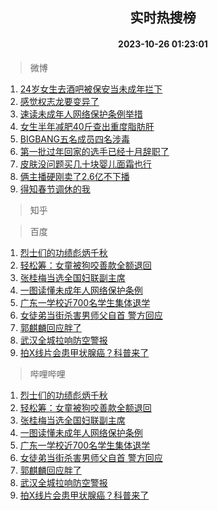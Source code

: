 <div align="center"><h2>实时热搜榜</h2><h4>2023-10-26 01:23:01</h4></div>

> 微博  

1. [24岁女生去酒吧被保安当未成年拦下](https://s.weibo.com/weibo?q=%2324%E5%B2%81%E5%A5%B3%E7%94%9F%E5%8E%BB%E9%85%92%E5%90%A7%E8%A2%AB%E4%BF%9D%E5%AE%89%E5%BD%93%E6%9C%AA%E6%88%90%E5%B9%B4%E6%8B%A6%E4%B8%8B%23&t=31&band_rank=1&Refer=top)<br />
2. [感觉权志龙要变异了](https://s.weibo.com/weibo?q=%23%E6%84%9F%E8%A7%89%E6%9D%83%E5%BF%97%E9%BE%99%E8%A6%81%E5%8F%98%E5%BC%82%E4%BA%86%23&t=31&band_rank=2&Refer=top)<br />
3. [速读未成年人网络保护条例举措](https://s.weibo.com/weibo?q=%23%E9%80%9F%E8%AF%BB%E6%9C%AA%E6%88%90%E5%B9%B4%E4%BA%BA%E7%BD%91%E7%BB%9C%E4%BF%9D%E6%8A%A4%E6%9D%A1%E4%BE%8B%E4%B8%BE%E6%8E%AA%23&t=31&band_rank=3&Refer=top)<br />
4. [女生半年减肥40斤查出重度脂肪肝](https://s.weibo.com/weibo?q=%23%E5%A5%B3%E7%94%9F%E5%8D%8A%E5%B9%B4%E5%87%8F%E8%82%A540%E6%96%A4%E6%9F%A5%E5%87%BA%E9%87%8D%E5%BA%A6%E8%84%82%E8%82%AA%E8%82%9D%23&t=31&band_rank=4&Refer=top)<br />
5. [BIGBANG五名成员四名涉毒](https://s.weibo.com/weibo?q=%23BIGBANG%E4%BA%94%E5%90%8D%E6%88%90%E5%91%98%E5%9B%9B%E5%90%8D%E6%B6%89%E6%AF%92%23&t=31&band_rank=5&Refer=top)<br />
6. [第一批过年回家的选手已经十月辞职了](https://s.weibo.com/weibo?q=%23%E7%AC%AC%E4%B8%80%E6%89%B9%E8%BF%87%E5%B9%B4%E5%9B%9E%E5%AE%B6%E7%9A%84%E9%80%89%E6%89%8B%E5%B7%B2%E7%BB%8F%E5%8D%81%E6%9C%88%E8%BE%9E%E8%81%8C%E4%BA%86%23&t=31&band_rank=6&Refer=top)<br />
7. [皮肤没问题买几十块婴儿面霜也行](https://s.weibo.com/weibo?q=%23%E7%9A%AE%E8%82%A4%E6%B2%A1%E9%97%AE%E9%A2%98%E4%B9%B0%E5%87%A0%E5%8D%81%E5%9D%97%E5%A9%B4%E5%84%BF%E9%9D%A2%E9%9C%9C%E4%B9%9F%E8%A1%8C%23&t=31&band_rank=7&Refer=top)<br />
8. [俩主播硬刚卖了2.6亿不下播](https://s.weibo.com/weibo?q=%23%E4%BF%A9%E4%B8%BB%E6%92%AD%E7%A1%AC%E5%88%9A%E5%8D%96%E4%BA%862.6%E4%BA%BF%E4%B8%8D%E4%B8%8B%E6%92%AD%23&t=31&band_rank=8&Refer=top)<br />
9. [得知春节调休的我](https://s.weibo.com/weibo?q=%23%E5%BE%97%E7%9F%A5%E6%98%A5%E8%8A%82%E8%B0%83%E4%BC%91%E7%9A%84%E6%88%91%23&t=31&band_rank=9&Refer=top)<br />

> 知乎  


> 百度  

1. [烈士们的功绩彪炳千秋](https://www.baidu.com/s?wd=%E7%83%88%E5%A3%AB%E4%BB%AC%E7%9A%84%E5%8A%9F%E7%BB%A9%E5%BD%AA%E7%82%B3%E5%8D%83%E7%A7%8B&sa=fyb_news&rsv_dl=fyb_news)<br />
2. [轻松筹：女童被狗咬善款全额退回](https://www.baidu.com/s?wd=%E8%BD%BB%E6%9D%BE%E7%AD%B9%EF%BC%9A%E5%A5%B3%E7%AB%A5%E8%A2%AB%E7%8B%97%E5%92%AC%E5%96%84%E6%AC%BE%E5%85%A8%E9%A2%9D%E9%80%80%E5%9B%9E&sa=fyb_news&rsv_dl=fyb_news)<br />
3. [张桂梅当选全国妇联副主席](https://www.baidu.com/s?wd=%E5%BC%A0%E6%A1%82%E6%A2%85%E5%BD%93%E9%80%89%E5%85%A8%E5%9B%BD%E5%A6%87%E8%81%94%E5%89%AF%E4%B8%BB%E5%B8%AD&sa=fyb_news&rsv_dl=fyb_news)<br />
4. [一图读懂未成年人网络保护条例](https://www.baidu.com/s?wd=%E4%B8%80%E5%9B%BE%E8%AF%BB%E6%87%82%E6%9C%AA%E6%88%90%E5%B9%B4%E4%BA%BA%E7%BD%91%E7%BB%9C%E4%BF%9D%E6%8A%A4%E6%9D%A1%E4%BE%8B&sa=fyb_news&rsv_dl=fyb_news)<br />
5. [广东一学校近700名学生集体退学](https://www.baidu.com/s?wd=%E5%B9%BF%E4%B8%9C%E4%B8%80%E5%AD%A6%E6%A0%A1%E8%BF%91700%E5%90%8D%E5%AD%A6%E7%94%9F%E9%9B%86%E4%BD%93%E9%80%80%E5%AD%A6&sa=fyb_news&rsv_dl=fyb_news)<br />
6. [女徒弟当街杀害男师父自首 警方回应](https://www.baidu.com/s?wd=%E5%A5%B3%E5%BE%92%E5%BC%9F%E5%BD%93%E8%A1%97%E6%9D%80%E5%AE%B3%E7%94%B7%E5%B8%88%E7%88%B6%E8%87%AA%E9%A6%96+%E8%AD%A6%E6%96%B9%E5%9B%9E%E5%BA%94&sa=fyb_news&rsv_dl=fyb_news)<br />
7. [郭麒麟回应胖了](https://www.baidu.com/s?wd=%E9%83%AD%E9%BA%92%E9%BA%9F%E5%9B%9E%E5%BA%94%E8%83%96%E4%BA%86&sa=fyb_news&rsv_dl=fyb_news)<br />
8. [武汉全城拉响防空警报](https://www.baidu.com/s?wd=%E6%AD%A6%E6%B1%89%E5%85%A8%E5%9F%8E%E6%8B%89%E5%93%8D%E9%98%B2%E7%A9%BA%E8%AD%A6%E6%8A%A5&sa=fyb_news&rsv_dl=fyb_news)<br />
9. [拍X线片会患甲状腺癌？科普来了](https://www.baidu.com/s?wd=%E6%8B%8DX%E7%BA%BF%E7%89%87%E4%BC%9A%E6%82%A3%E7%94%B2%E7%8A%B6%E8%85%BA%E7%99%8C%EF%BC%9F%E7%A7%91%E6%99%AE%E6%9D%A5%E4%BA%86&sa=fyb_news&rsv_dl=fyb_news)<br />

> 哔哩哔哩  

1. [烈士们的功绩彪炳千秋](https://www.baidu.com/s?wd=%E7%83%88%E5%A3%AB%E4%BB%AC%E7%9A%84%E5%8A%9F%E7%BB%A9%E5%BD%AA%E7%82%B3%E5%8D%83%E7%A7%8B&sa=fyb_news&rsv_dl=fyb_news)<br />
2. [轻松筹：女童被狗咬善款全额退回](https://www.baidu.com/s?wd=%E8%BD%BB%E6%9D%BE%E7%AD%B9%EF%BC%9A%E5%A5%B3%E7%AB%A5%E8%A2%AB%E7%8B%97%E5%92%AC%E5%96%84%E6%AC%BE%E5%85%A8%E9%A2%9D%E9%80%80%E5%9B%9E&sa=fyb_news&rsv_dl=fyb_news)<br />
3. [张桂梅当选全国妇联副主席](https://www.baidu.com/s?wd=%E5%BC%A0%E6%A1%82%E6%A2%85%E5%BD%93%E9%80%89%E5%85%A8%E5%9B%BD%E5%A6%87%E8%81%94%E5%89%AF%E4%B8%BB%E5%B8%AD&sa=fyb_news&rsv_dl=fyb_news)<br />
4. [一图读懂未成年人网络保护条例](https://www.baidu.com/s?wd=%E4%B8%80%E5%9B%BE%E8%AF%BB%E6%87%82%E6%9C%AA%E6%88%90%E5%B9%B4%E4%BA%BA%E7%BD%91%E7%BB%9C%E4%BF%9D%E6%8A%A4%E6%9D%A1%E4%BE%8B&sa=fyb_news&rsv_dl=fyb_news)<br />
5. [广东一学校近700名学生集体退学](https://www.baidu.com/s?wd=%E5%B9%BF%E4%B8%9C%E4%B8%80%E5%AD%A6%E6%A0%A1%E8%BF%91700%E5%90%8D%E5%AD%A6%E7%94%9F%E9%9B%86%E4%BD%93%E9%80%80%E5%AD%A6&sa=fyb_news&rsv_dl=fyb_news)<br />
6. [女徒弟当街杀害男师父自首 警方回应](https://www.baidu.com/s?wd=%E5%A5%B3%E5%BE%92%E5%BC%9F%E5%BD%93%E8%A1%97%E6%9D%80%E5%AE%B3%E7%94%B7%E5%B8%88%E7%88%B6%E8%87%AA%E9%A6%96+%E8%AD%A6%E6%96%B9%E5%9B%9E%E5%BA%94&sa=fyb_news&rsv_dl=fyb_news)<br />
7. [郭麒麟回应胖了](https://www.baidu.com/s?wd=%E9%83%AD%E9%BA%92%E9%BA%9F%E5%9B%9E%E5%BA%94%E8%83%96%E4%BA%86&sa=fyb_news&rsv_dl=fyb_news)<br />
8. [武汉全城拉响防空警报](https://www.baidu.com/s?wd=%E6%AD%A6%E6%B1%89%E5%85%A8%E5%9F%8E%E6%8B%89%E5%93%8D%E9%98%B2%E7%A9%BA%E8%AD%A6%E6%8A%A5&sa=fyb_news&rsv_dl=fyb_news)<br />
9. [拍X线片会患甲状腺癌？科普来了](https://www.baidu.com/s?wd=%E6%8B%8DX%E7%BA%BF%E7%89%87%E4%BC%9A%E6%82%A3%E7%94%B2%E7%8A%B6%E8%85%BA%E7%99%8C%EF%BC%9F%E7%A7%91%E6%99%AE%E6%9D%A5%E4%BA%86&sa=fyb_news&rsv_dl=fyb_news)<br />
